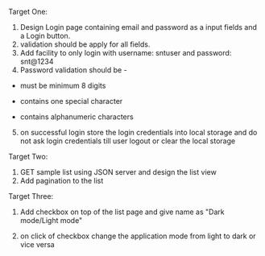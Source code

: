 Target One:

1. Design Login page containing email and password as a input fields and a Login button.
2. validation should be apply for all fields.
3. Add facility to only login with username: sntuser and password: snt@1234
4. Password validation should be -

- must be minimum 8 digits

- contains one special character

- contains alphanumeric characters

5. on successful login store the login credentials into local storage
   and do not ask login credentials till user logout or clear the local
   storage

Target Two:

1. GET sample list using JSON server and design the list view
2. Add pagination to the list

Target Three:

1. Add checkbox on top of the list page and give name as "Dark mode/Light
   mode"

2. on click of checkbox change the application mode from light to dark or
   vice versa
